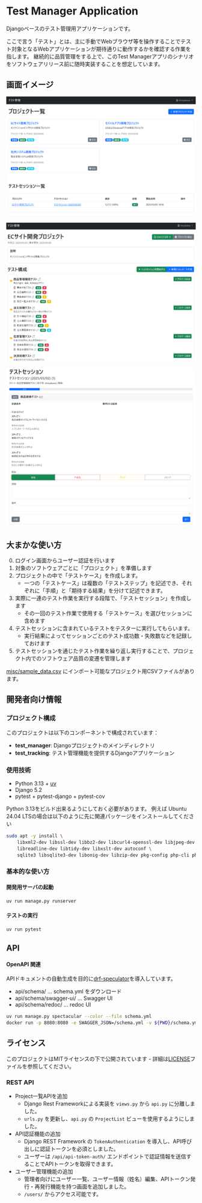 # Test Manager Application

Djangoベースのテスト管理用アプリケーションです。

ここで言う「テスト」とは、主に手動でWebブラウザ等を操作することでテスト対象となるWebアプリケーションが期待通りに動作するかを確認する作業を指します。
継続的に品質管理をする上で、このTest Managerアプリのシナリオをソフトウェアリリース前に随時実装することを想定しています。


## 画面イメージ

![画面イメージ1](misc/screen1.png)

![画面イメージ2](misc/screen2.png)

![画面イメージ3](misc/screen3.png)


## 大まかな使い方

0. ログイン画面からユーザー認証を行います
1. 対象のソフトウェアごとに「プロジェクト」を準備します
2. プロジェクトの中で「テストケース」を作成します。
    * 一つの「テストケース」は複数の「テストステップ」を記述でき、それぞれに「手順」と「期待する結果」を分けて記述できます。
3. 実際に一連のテスト作業を実行する段階で、「テストセッション」を作成します
    * その一回のテスト作業で使用する「テストケース」を選びセッションに含めます
4. テストセッションに含まれているテストをテスターに実行してもらいます。
    * 実行結果によってセッションごとのテスト成功数・失敗数などを記録しておけます
5. テストセッションを通じたテスト作業を繰り返し実行することで、プロジェクト内でのソフトウェア品質の変遷を管理します

[misc/sample_data.csv](misc/sample_data.csv) にインポート可能なプロジェクト用CSVファイルがあります。


## 開発者向け情報

### プロジェクト構成

このプロジェクトは以下のコンポーネントで構成されています：

- **test_manager**: Djangoプロジェクトのメインディレクトリ
- **test_tracking**: テスト管理機能を提供するDjangoアプリケーション

### 使用技術

- Python 3.13 + [uv](https://github.com/astral-sh/uv)
- Django 5.2
- pytest + pytest-django + pytest-cov

Python 3.13をビルド出来るようにしておく必要があります。
例えば Ubuntu 24.04 LTSの場合は以下のように先に関連パッケージをインストールしてください

```bash
sudo apt -y install \
    libxml2-dev libssl-dev libbz2-dev libcurl4-openssl-dev libjpeg-dev libpng-dev libmcrypt-dev \
    libreadline-dev libtidy-dev libxslt-dev autoconf \
    sqlite3 libsqlite3-dev libonig-dev libzip-dev pkg-config php-cli php-mbstring unzip
```

### 基本的な使い方

#### 開発用サーバの起動

```bash
uv run manage.py runserver
```

#### テストの実行

```bash
uv run pytest
```

## API

#### OpenAPI 関連

APIドキュメントの自動生成を目的に[drf-speculator](https://github.com/tfranzel/drf-spectacular/)を導入しています。

* api/schema/ ... schema.yml をダウンロード
* api/schema/swagger-ui/ ... Swagger UI
* api/schema/redoc/ ... redoc UI

```bash
uv run manage.py spectacular --color --file schema.yml
docker run -p 8080:8080 -e SWAGGER_JSON=/schema.yml -v ${PWD}/schema.yml:/schema.yml swaggerapi/swagger-ui
```


## ライセンス

このプロジェクトはMITライセンスの下で公開されています - 詳細は[LICENSE](LICENSE)ファイルを参照してください。

### REST API
- Project一覧APIを追加
    - Django Rest Frameworkによる実装を `views.py` から `api.py` に分離しました。
    - `urls.py` を更新し、`api.py` の `ProjectList` ビューを使用するようにしました。
- API認証機能の追加
    - Django REST Framework の `TokenAuthentication` を導入し、API呼び出しに認証トークンを必須としました。
    - ユーザーは `/api/api-token-auth/` エンドポイントで認証情報を送信することでAPIトークンを取得できます。
- ユーザー管理機能の追加
    - 管理者向けにユーザー一覧、ユーザー情報（姓名）編集、APIトークン発行・再発行機能を持つ画面を追加しました。
    - `/users/` からアクセス可能です。
